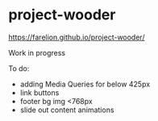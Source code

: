 # project-wooder
https://farelion.github.io/project-wooder/

Work in progress

To do:</br>
  - adding Media Queries for below 425px </br>
  - link buttons
  - footer bg img <768px
  - slide out content animations

